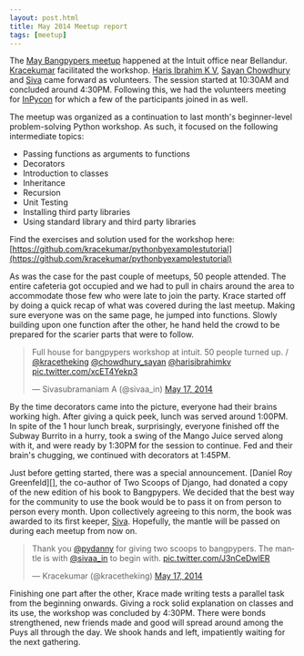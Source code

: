 ```yaml
---
layout: post.html
title: May 2014 Meetup report
tags: [meetup]
---
```


The [May Bangpypers meetup](http://www.meetup.com/BangPypers/events/125797672/) happened at the Intuit office near Bellandur. [Kracekumar][] facilitated the workshop. [Haris Ibrahim K V][], [Sayan Chowdhury][] and [Siva][] came forward as volunteers. The session started at 10:30AM and concluded around 4:30PM. Following this, we had the volunteers meeting for [InPycon](http://in.pycon.org/2014/) for which a few of the participants joined in as well.

The meetup was organized as a continuation to last month's beginner-level problem-solving Python workshop. As such, it focused on the following intermediate topics:

* Passing functions as arguments to functions
* Decorators
* Introduction to classes
* Inheritance
* Recursion
* Unit Testing
* Installing third party libraries
* Using standard library and third party libraries

Find the exercises and solution used for the workshop here: [https://github.com/kracekumar/pythonbyexamplestutorial](https://github.com/kracekumar/pythonbyexamplestutorial)

As was the case for the past couple of meetups, 50 people attended. The entire cafeteria got occupied and we had to pull in chairs around the area to accommodate those few who were late to join the party. Krace started off by doing a quick recap of what was covered during the last meetup. Making sure everyone was on the same page, he jumped into functions. Slowly building upon one function after the other, he hand held the crowd to be prepared for the scarier parts that were to follow.

<blockquote class="twitter-tweet" lang="en"><p>Full house for bangpypers workshop at intuit. 50 people turned up. / <a href="https://twitter.com/kracetheking">@kracetheking</a> <a href="https://twitter.com/chowdhury_sayan">@chowdhury_sayan</a> <a href="https://twitter.com/harisibrahimkv">@harisibrahimkv</a> <a href="http://t.co/xcET4Yekp3">pic.twitter.com/xcET4Yekp3</a></p>&mdash; Sivasubramaniam A (@sivaa_in) <a href="https://twitter.com/sivaa_in/statuses/467553935012540416">May 17, 2014</a></blockquote>
<script async src="//platform.twitter.com/widgets.js" charset="utf-8"></script>

By the time decorators came into the picture, everyone had their brains working high. After giving a quick peek, lunch was served around 1:00PM. In spite of the 1 hour lunch break, surprisingly, everyone finished off the Subway Burrito in a hurry, took a swing of the Mango Juice served along with it, and were ready by 1:30PM for the session to continue. Fed and their brain's chugging, we continued with decorators at 1:45PM.

Just before getting started, there was a special announcement. [Daniel Roy Greenfeld][], the co-author of Two Scoops of Django, had donated a copy of the new edition of his book to Bangpypers. We decided that the best way for the community to use the book would be to pass it on from person to person every month. Upon collectively agreeing to this norm, the book was awarded to its first keeper, [Siva][]. Hopefully, the mantle will be passed on during each meetup from now on.

<blockquote class="twitter-tweet" lang="en"><p>Thank you <a href="https://twitter.com/pydanny">@pydanny</a> for giving two scoops to bangpypers. The mantle is with <a href="https://twitter.com/sivaa_in">@sivaa_in</a> to begin with. <a href="http://t.co/J3nCeDwlER">pic.twitter.com/J3nCeDwlER</a></p>&mdash; Kracekumar (@kracetheking) <a href="https://twitter.com/kracetheking/statuses/467723073991352320">May 17, 2014</a></blockquote>
<script async src="//platform.twitter.com/widgets.js" charset="utf-8"></script>

Finishing one part after the other, Krace made writing tests a parallel task from the beginning onwards. Giving a rock solid explanation on classes and its use, the workshop was concluded by 4:30PM. There were bonds strengthened, new friends made and good will spread around among the Puys all through the day. We shook hands and left, impatiently waiting for the next gathering.

[Kracekumar]: https://twitter.com/kracetheking
[Sayan Chowdhury]: https://twitter.com/chowdhury_sayan
[Haris Ibrahim K V]: https://twitter.com/harisibrahimkv
[Siva]: https://twitter.com/sivaa_in